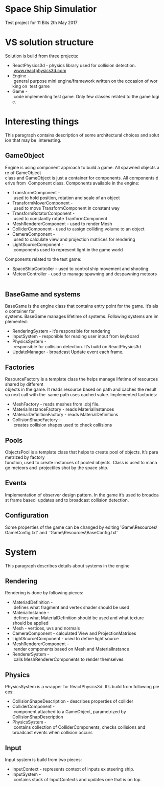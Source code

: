 # Space Ship Simulatior
Test project for 11 Bits
2th May 2017


# VS solution structure  
Solution is build from three projects:
* ReactPhysics3d - physics library used for collision detection.​ www.reactphysics3d.com 
* Engine - general purpose mini engine/framework written on the occasion of working on  test game
* Game - code implementing test game. Only few classes related to the game logic. 

# Interesting things  
This paragraph contains description of some architectural choices and solution that may be  interesting. 
## GameObject 
Engine is using component approach to build a game. All spawned objects are of GameObject  class and GameObject is just a container for components. All components derive from  Component class. Components available in the engine: 
* TransformComponent - used to hold position, rotation and scale of an object
* TransformMoverComponent - used to move TransformComponent in constant way
* TransformRotatorComponent - used to constantly rotate TranformComponent
* MeshRendererComponent - used to render Mesh  
* ColliderComponent - used to assign colliding volume to an object  
* CameraComponent - used to calculate view and projection matrices for rendering
* LightSourceComponent - components used to represent light in the game world 

Components related to the test game: 
* SpaceShipController - used to control ship movement and shooting 
* MeteorController - used to manage spawning and despawning meteors 
 
 
## BaseGame and systems 
BaseGame is the engine class that contains entry point for the game. It’s also container for  systems. BaseGame manages lifetime of systems. Following systems are implemented: 
* RenderingSystem - it’s responsible for rendering
* InputSystem - responible for reading user input from keyboard
* PhysicsSystem - responsible for collision detection. It’s build on ReactPhysics3d
* UpdateManager - broadcast Update event each frame. 

## Factories 
ResourceFactory is a template class the helps manage lifetime of resources shared by different  objects in the game. It reads resource based on path and caches the result so next call with the  same path uses cached value. Implemented factories: 
* MeshFactory - reads meshes from .obj file. 
* MaterialInstanceFactory - reads MaterialInstances  
* MaterialDefinitionFactory - reads MaterialDefinitions  
* CollisionShapeFactory - creates collision shapes used to check collisions 

## Pools 
ObjectsPool is a template class that helps to create pool of objects. It’s parametrized by factory  function, used to create instances of pooled objects. Class is used to manage meteors and  projectiles shot by the space ship. 

## Events 
Implementation of observer design pattern. In the game it’s used to broadcast frame based  updates and to broadcast collision detection. 

## Configuration  
Some properties of the game can be changed by editing 'Game\Resources\GameConfig.txt' and  'Game\Resources\BaseConfig.txt' 

# System  
This paragraph describes details about systems in the engine 
 
 
## Rendering  
Rendering is done by following pieces: 
* MateriadDefinition - defines what fragment and vertex shader should be used  
* MaterialInstance - defines what MaterialDefinition should be used and what texture  should be applied
* Mesh - vertices, uvs and normals  
* CameraComponent - calculated View and ProjectionMatrices  
* LightSourceComponent - used to define light source  
* MeshRendererComponent - render components based on Mesh and MaterialInstance  
* RendererSystem - calls MeshRendererComponents to render themselves 
 
## Physics 
PhysicsSystem is a wrapper for ReactPhysics3d. It’s build from following pieces: 
* CollisionShapeDescription - describes properties of collider  
* ColliderComponent - component attached to a GameObject, parametrized by  CollisionShapDescription
* PhysicsSystem - contains collection of ColliderComponents, checks collisions and  broadcast events when collision occurs 

## Input 
Input system is build from two pieces: 
* InputContext - represents context of inputs ex steering ship.  
* InputSystem - contains stack of InputContexts and updates one that is on top. 
